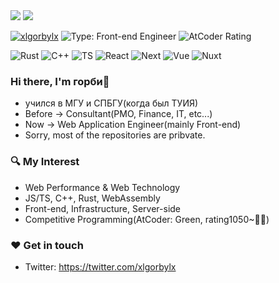 <a href="https://github.com/anuraghazra/github-readme-stats" style="display:inline-block;">
<img style="float:initial;" src="https://github-readme-stats.vercel.app/api?username=xlgorbylx&count_private=true&show_icons=true&theme=react&hide_border=true" />
</a>
<a href="https://github.com/anuraghazra/github-readme-stats" style="display:inline-block;">
<img style="float:initial;" src="https://github-readme-stats.vercel.app/api/top-langs/?username=xlgorbylx&hide_border=true&theme=react&layout=compact" />
</a>

<!-- https://github.com/alexandresanlim/Badges4-README.md-Profile -->

[![xlgorbylx](https://img.shields.io/badge/Twitter-1DA1F2?style=for-the-badge&logo=twitter&logoColor=white)](https://twitter.com/xlgorbylx)
![Type: Front-end Engineer](https://img.shields.io/badge/type-front--end%20engineer-43853d?style=for-the-badge)
![AtCoder Rating](https://img.shields.io/endpoint?style=for-the-badge&label=AtCoder%20Rating&labelColor=2d2d2d&url=https%3A%2F%2Fatcoder-badges.now.sh%2Fapi%2Fatcoder%2Fjson%2Fharold)

![Rust](https://img.shields.io/badge/Rust-000000?style=for-the-badge&logo=rust&logoColor=white)
![C++](https://img.shields.io/badge/C%2B%2B-00599C?style=for-the-badge&logo=c%2B%2B&logoColor=white)
![TS](https://img.shields.io/badge/TypeScript-007ACC?style=for-the-badge&logo=typescript&logoColor=white)
![React](https://img.shields.io/badge/React-20232A?style=for-the-badge&logo=react&logoColor=61DAFB)
![Next](https://img.shields.io/badge/next.js-000000?style=for-the-badge&logo=next-dot-js&logoColor=white)
![Vue](https://img.shields.io/badge/Vue.js-35495E?style=for-the-badge&logo=vue-dot-js&logoColor=4FC08D)
![Nuxt](https://img.shields.io/badge/nuxt.js-00C58E?style=for-the-badge&logo=nuxt-dot-js&logoColor=white)

### Hi there, I'm горби📯

- учился в МГУ и СПБГУ(когда был ТУИЯ)
- Before -> Consultant(PMO, Finance, IT, etc...)
- Now -> Web Application Engineer(mainly Front-end)
- Sorry, most of the repositories are pribvate.

### 🔍 My Interest

- Web Performance & Web Technology
- JS/TS, C++, Rust, WebAssembly
- Front-end, Infrastructure, Server-side
- Competitive Programming(AtCoder: Green, rating1050~💪💪)

### ❤️ Get in touch

- Twitter: https://twitter.com/xlgorbylx
